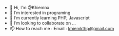 - 👋 Hi, I’m @Khiemnx
- 👀 I’m interested in programing
- 🌱 I’m currently learning PHP, Javascript
- 💞️ I’m looking to collaborate on ...
- 📫 How to reach me : Email : khiemkthp@gmail.com


<!---
Khiemnx/Khiemnx is a ✨ special ✨ repository because its `README.md` (this file) appears on your GitHub profile.
You can click the Preview link to take a look at your changes.
--->
